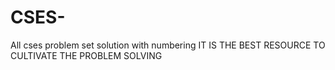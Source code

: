 # CSES-
All cses problem set solution with numbering 
IT IS THE BEST RESOURCE TO CULTIVATE THE PROBLEM SOLVING 

